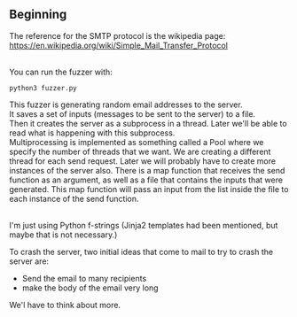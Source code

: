 ## Beginning


The reference for the SMTP protocol is the wikipedia page:<br />
https://en.wikipedia.org/wiki/Simple_Mail_Transfer_Protocol <br/>
<br/>

You can run the fuzzer with:
```
python3 fuzzer.py
```

This fuzzer is generating random email addresses to the server.<br/>
It saves a set of inputs (messages to be sent to the server) to a file.<br/>
Then it creates the server as a subprocess in a thread. Later we'll be able to read what is happening with this subprocess.<br />
Multiprocessing is implemented as something called a Pool where we specify the 
number of threads that we want. We are creating a different thread for each 
send request. Later we will probably have to create more instances of the server also. There is a map function that receives the send function as an argument, as well as a file that contains the inputs that were generated.
This map function will pass an input from the list inside the file to each instance of the send function.<br/> <br />

I'm just using Python f-strings (Jinja2 templates had been mentioned, but maybe that is not necessary.)<br/>



To crash the server, two initial ideas that come to mail to try to crash the server are:<br/>
- Send the email to many recipients<br/>
- make the body of the email very long<br/>

We'l have to think about more.<br/>
